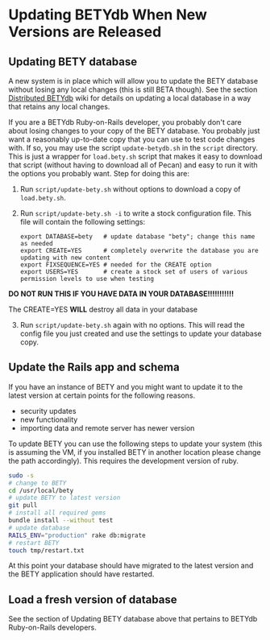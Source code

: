 # Updating BETYdb When New Versions are Released

## Updating BETY database

A new system is in place which will allow you to update the BETY database without losing any local changes (this is still BETA though). See the section [Distributed BETYdb](distributed_betydb.md) wiki for details on updating a local database in a way that retains any local changes.

If you are a BETYdb Ruby-on-Rails developer, you probably don't care about losing changes to your copy of the BETY database.  You probably just want a reasonably up-to-date copy that you can use to test code changes with.  If so, you may use the script `update-betydb.sh` in the `script` directory.  This is just a wrapper for `load.bety.sh` script that makes it easy to download that script (without having to download all of Pecan) and easy to run it with the options you probably want.  Step for doing this are:

1. Run `script/update-bety.sh` without options to download a copy of `load.bety.sh`.
2. Run `script/update-bety.sh -i` to write a stock configuration file.  This file will contain the following settings:

    ```
    export DATABASE=bety   # update database "bety"; change this name as needed
    export CREATE=YES      # completely overwrite the database you are updating with new content
    export FIXSEQUENCE=YES # needed for the CREATE option
    export USERS=YES       # create a stock set of users of various permission levels to use when testing
    ```

**DO NOT RUN THIS IF YOU HAVE DATA IN YOUR DATABASE!!!!!!!!!!!**

The CREATE=YES **WILL** destroy all data in your database

3. Run `script/update-bety.sh` again with no options.  This will read the config file you just created and use the settings to update your database copy.


## Update the Rails app and schema

If you have an instance of BETY and you might want to update it to the latest version at certain points for the following reasons.
- security updates
- new functionality
- importing data and remote server has newer version

To update BETY you can use the following steps to update your system (this is assuming the VM, if you installed BETY in another location please change the path accordingly). This requires the development version of ruby.

```bash
sudo -s
# change to BETY
cd /usr/local/bety
# update BETY to latest version
git pull
# install all required gems
bundle install --without test
# update database
RAILS_ENV="production" rake db:migrate 
# restart BETY
touch tmp/restart.txt
```

At this point your database should have migrated to the latest version and the BETY application should have restarted.

## Load a fresh version of database

See the section of Updating BETY database above that pertains to BETYdb Ruby-on-Rails developers. 